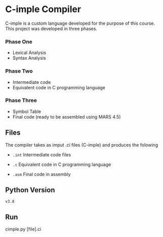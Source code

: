 # C-imple Compiler
C-imple is a custom language developed for the purpose of this course.
This project was developed in three phases.
###	Phase One
- Lexical Analysis 
- Syntax Analysis

###	Phase Two
- Intermediate code
- Equivalent code in C programming language

### Phase Three
- Symbol Table
- Final code (ready to be assembled using MARS 4.5)

## Files
The compiler takes as imput .ci files (C-imple) and produces the folowing
-  `.int` Intermediate code files

-  `.c`   Equivalent code in C programming language

- `.asm`  Final code in assembly

## Python Version
`v3.8`

## Run
cimple.py [file].ci
